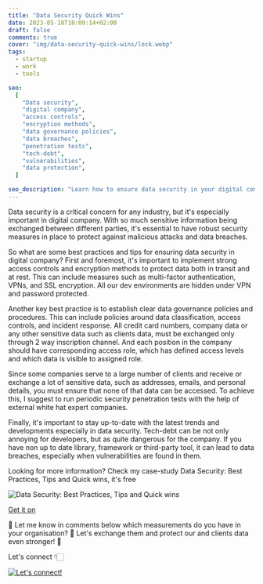 ```yaml
---
title: "Data Security Quick Wins"
date: 2023-05-18T10:09:14+02:00
draft: false
comments: true
cover: "img/data-security-quick-wins/lock.webp"
tags:
  - startup
  - work
  - tools

seo:
  [
    "Data security",
    "digital company",
    "access controls",
    "encryption methods",
    "data governance policies",
    "data breaches",
    "penetration tests",
    "tech-debt",
    "vulnerabilities",
    "data protection",
  ]

seo_description: "Learn how to ensure data security in your digital company with these quick wins. From implementing access controls and encryption methods to establishing clear data governance policies, these best practices will help protect against data breaches and malicious attacks. Stay up-to-date with the latest trends and developments to avoid tech-debt and vulnerabilities. Plus, exchange your own security measures in the comments below to strengthen data protection in your organization."
---
```


Data security is a critical concern for any industry, but it's especially important in digital company. With so much sensitive information being exchanged between different parties, it's essential to have robust security measures in place to protect against malicious attacks and data breaches.

So what are some best practices and tips for ensuring data security in digital company? First and foremost, it's important to implement strong access controls and encryption methods to protect data both in transit and at rest. This can include measures such as multi-factor authentication, VPNs, and SSL encryption. All our dev environments are hidden under VPN and password protected.

Another key best practice is to establish clear data governance policies and procedures. This can include policies around data classification, access controls, and incident response. All credit card numbers, company data or any other sensitive data such as clients data, must be exchanged only through 2 way inscription channel. And each position in the company should have corresponding access role, which has defined access levels and which data is visible to assigned role.

Since some companies serve to a large number of clients and receive or exchange a lot of sensitive data, such as addresses, emails, and personal details, you must ensure that none of that data can be accessed. To achieve this, I suggest to run periodic security penetration tests with the help of external white hat expert companies.

Finally, it's important to stay up-to-date with the latest trends and developments especially in data security. Tech-debt can be not only annoying for developers, but as quite dangerous for the company. If you have non up to date library, framework or third-party tool, it can lead to data breaches, especially when vulnerabilities are found in them.

Looking for more information? Check my case-study Data Security: Best Practices, Tips and Quick wins, it's free

![Data Security: Best Practices, Tips and Quick wins](/img/case-study/CaseStudy_DataSecurity.webp)

<script src="https://gumroad.com/js/gumroad.js"></script>

<a class="gumroad-button" href="https://1703g.gumroad.com/l/data-security-best-practices-tips-and-quick-wins">Get it on</a>

👀 Let me know in comments below which measurements do you have in your organisation? 💬 Let's exchange them and protect our and clients data even stronger! 🦾

Let's connect 👇🏻

[![Let's connect!](https://img.shields.io/badge/linkedin-%230077B5.svg?style=for-the-badge&logo=linkedin&logoColor=white)](https://www.linkedin.com/in/mrpopov/)

